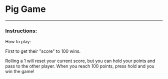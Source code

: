 # Pig Game

---

### Instructions:

How to play:

First to get their "score" to 100 wins.

Rolling a 1 will reset your current score, but you can hold your points and pass to the other player. When you reach 100 points, press hold and you win the game!
